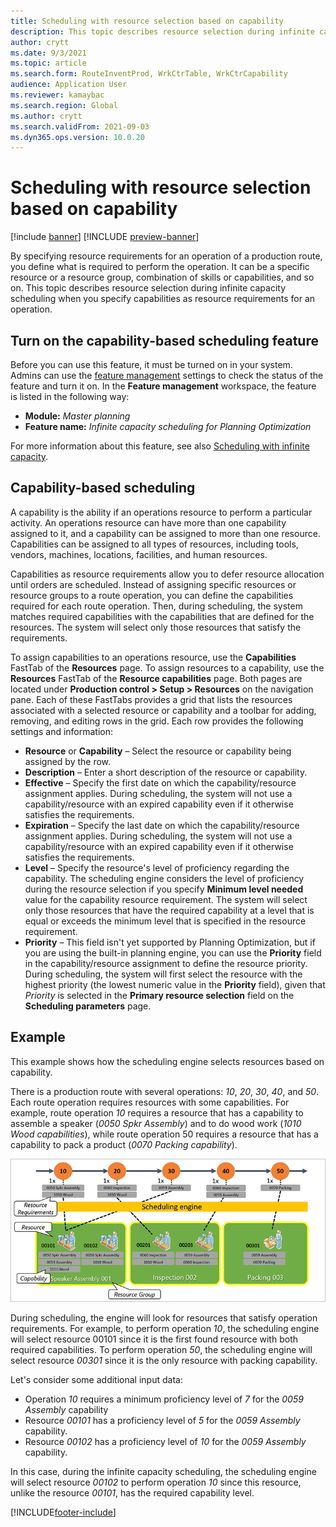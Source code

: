 ```yaml
---
title: Scheduling with resource selection based on capability
description: This topic describes resource selection during infinite capacity scheduling when you specify capabilities as resource requirements for an operation.
author: crytt
ms.date: 9/3/2021
ms.topic: article
ms.search.form: RouteInventProd, WrkCtrTable, WrkCtrCapability
audience: Application User
ms.reviewer: kamaybac
ms.search.region: Global
ms.author: crytt
ms.search.validFrom: 2021-09-03
ms.dyn365.ops.version: 10.0.20
---
```


# Scheduling with resource selection based on capability

[!include [banner](../../includes/banner.md)]
[!INCLUDE [preview-banner](../../includes/preview-banner.md)]

By specifying resource requirements for an operation of a production route, you define what is required to perform the operation. It can be a specific resource or a resource group, combination of skills or capabilities, and so on. This topic describes resource selection during infinite capacity scheduling when you specify capabilities as resource requirements for an operation.

## Turn on the capability-based scheduling feature

Before you can use this feature, it must be turned on in your system. Admins can use the [feature management](../../fin-ops-core/fin-ops/get-started/feature-management/feature-management-overview.md) settings to check the status of the feature and turn it on. In the **Feature management** workspace, the feature is listed in the following way:

- **Module:** *Master planning*
- **Feature name:** *Infinite capacity scheduling for Planning Optimization*

For more information about this feature, see also [Scheduling with infinite capacity](infinite-capacity-planning.md).

## Capability-based scheduling

A capability is the ability if an operations resource to perform a particular activity. An operations resource can have more than one capability assigned to it, and a capability can be assigned to more than one resource. Capabilities can be assigned to all types of resources, including tools, vendors, machines, locations, facilities, and human resources.

Capabilities as resource requirements allow you to defer resource allocation until orders are scheduled. Instead of assigning specific resources or resource groups to a route operation, you can define the capabilities required for each route operation. Then, during scheduling, the system matches required capabilities with the capabilities that are defined for the resources. The system will select only those resources that satisfy the requirements.

To assign capabilities to an operations resource, use the **Capabilities** FastTab of the **Resources** page. To assign resources to a capability, use the **Resources** FastTab of the **Resource capabilities** page. Both pages are located under **Production control \> Setup \> Resources** on the navigation pane. Each of these FastTabs provides a grid that lists the resources associated with a selected resource or capability and a toolbar for adding, removing, and editing rows in the grid. Each row provides the following settings and information:

- **Resource** or **Capability** – Select the resource or capability being assigned by the row.
- **Description** – Enter a short description of the resource or capability.
- **Effective** – Specify the first date on which the capability/resource assignment applies. During scheduling, the system will not use a capability/resource with an expired capability even if it otherwise satisfies the requirements.
- **Expiration** – Specify the last date on which the capability/resource assignment applies. During scheduling, the system will not use a capability/resource with an expired capability even if it otherwise satisfies the requirements.
- **Level** – Specify the resource's level of proficiency regarding the capability. The scheduling engine considers the level of proficiency during the resource selection if you specify **Minimum level needed** value for the capability resource requirement. The system will select only those resources that have the required capability at a level that is equal or exceeds the minimum level that is specified in the resource requirement.
- **Priority** – This field isn't yet supported by Planning Optimization, but if you are using the built-in planning engine, you can use the **Priority** field in the capability/resource assignment to define the resource priority. During scheduling, the system will first select the resource with the highest priority (the lowest numeric value in the **Priority** field), given that *Priority* is selected in the **Primary resource selection** field on the **Scheduling parameters** page.

## Example

This example shows how the scheduling engine selects resources based on capability.

There is a production route with several operations: *10*, *20*, *30*, *40*, and *50*. Each route operation requires resources with some capabilities. For example, route operation *10* requires a resource that has a capability to assemble a speaker (*0050 Spkr Assembly*) and to do wood work (*1010 Wood capabilities*), while route operation 50 requires a resource that has a capability to pack a product (*0070 Packing capability*).

![Capability used for scheduling](media/capability-based-scheduling.png "Capability used for scheduling")

During scheduling, the engine will look for resources that satisfy operation requirements. For example, to perform operation *10*, the scheduling engine will select resource 00101 since it is the first found resource with both required capabilities. To perform operation *50*, the scheduling engine will select resource *00301* since it is the only resource with packing capability.

Let's consider some additional input data:

- Operation *10* requires a minimum proficiency level of *7* for the *0059 Assembly* capability
- Resource *00101* has a proficiency level of *5* for the *0059 Assembly* capability.
- Resource *00102* has a proficiency level of *10* for the *0059 Assembly* capability.

In this case, during the infinite capacity scheduling, the scheduling engine will select resource *00102* to perform operation *10* since this resource, unlike the resource *00101*, has the required capability level.

[!INCLUDE[footer-include](../../../includes/footer-banner.md)]